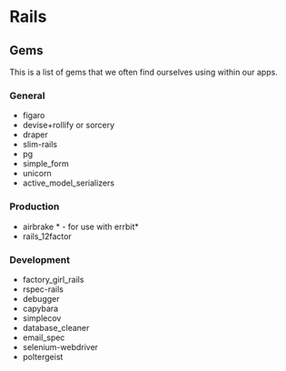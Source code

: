 # Rails

## Gems

This is a list of gems that we often find ourselves using within our apps.

### General

* figaro
* devise+rollify or sorcery
* draper
* slim-rails
* pg
* simple_form
* unicorn
* active_model_serializers

### Production

* airbrake * - for use with errbit*
* rails_12factor

### Development

* factory_girl_rails
* rspec-rails
* debugger
* capybara
* simplecov
* database_cleaner
* email_spec
* selenium-webdriver
* poltergeist


